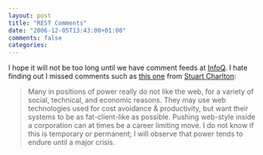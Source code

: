 ```yaml
---
layout: post
title: "REST Comments"
date: "2006-12-05T13:43:00+01:00"
comments: false
categories: 
---
```


<p>I hope it will not be too long until we have comment feeds at <a href="http://www.infoq.com">InfoQ</a>. I hate finding out I missed comments such as <a href="http://www.infoq.com/articles/mark-baker-REST#view_2912">this one</a> from <a href="http://stucharlton.com/blog/">Stuart Charlton</a>:</p>

<blockquote>
<p>Many in positions of power really do not like the web, for a variety of social, technical, and economic reasons. They may use web technologies used for cost avoidance &#38; productivity, but want their systems to be as fat-client-like as possible. Pushing web-style inside a corporation can at times be a career limiting move. I do not know if this is temporary or permanent; I will observe that power tends to endure until a major crisis.</p>
</blockquote>


